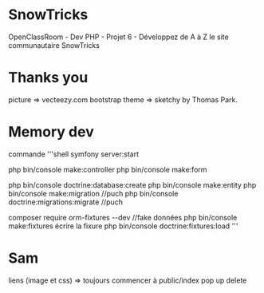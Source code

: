 # SnowTricks
 OpenClassRoom - Dev PHP - Projet 6 - Développez de A à Z le site communautaire SnowTricks

# Thanks you
picture => vecteezy.com
bootstrap theme => sketchy by Thomas Park.

# Memory dev
commande 
'''shell
symfony server:start

php bin/console make:controller
php bin/console make:form

php bin/console doctrine:database:create
php bin/console make:entity
php bin/console make:migration   //puch
php bin/console doctrine:migrations:migrate     //puch

composer require orm-fixtures --dev   //fake données
php bin/console make:fixtures
écrire la fixure
php bin/console doctrine:fixtures:load
'''

# Sam
liens (image et css) => toujours commencer à public/index
pop up delete
